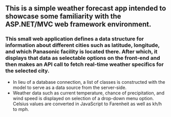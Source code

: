 ## This is a simple weather forecast app intended to showcase some familiarity with the ASP.NET/MVC web framework environment.
### This small web application defines a data structure for information about different cities such as latitude, longitude, and which Panasonic facility is located there. After which, it displays that data as selectable options on the front-end and then makes an API call to fetch real-time weather specifics for the selected city. 

- In lieu of a database connection, a list of classes is constructed with the model to serve as a data source from the server-side.
- Weather data such as current temperature, chance of precipitation, and wind speed is displayed on selection of a drop-down menu option. Celsius values are converted in JavaScript to Farenheit as well as kh/h to mph.